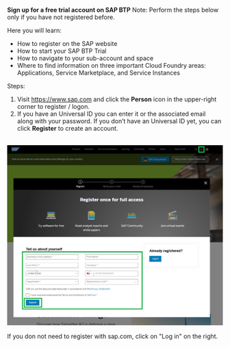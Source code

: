 **Sign up for a free trial account on SAP BTP**
Note: Perform the steps below only if you have not registered before. 

Here you will learn: 

- How to register on the SAP website</li>
- How to start your SAP BTP Trial</li>
- How to navigate to your sub-account and space</li>
- Where to find information on three important Cloud Foundry areas: Applications, Service Marketplace, and Service Instances

Steps: 

1. Visit <a href="https://www.sap.com/" target="true">https://www.sap.com</a>&nbsp;and click the&nbsp;<strong>Person</strong> icon in the upper-right corner to register / logon.
2. If you have an Universal ID you can enter it or the associated email along with your password. If you don&rsquo;t have an Universal ID yet, you can click&nbsp;<strong>Register</strong>&nbsp;to create an account. <br /><br />
 
![](../images/Register_for_Trial.png)

     
If you don not need to register with sap.com, click on "Log in" on the right.
